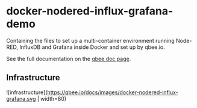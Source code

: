 # docker-nodered-influx-grafana-demo

Containing the files to set up a multi-container environment running Node-RED, InfluxDB and Grafana inside Docker and set up by qbee.io. 

See the full documentation on the [qbee doc page](https://qbee.io/docs/docker-nodered-influx-grafana.html).

## Infrastructure 

![infrastructure](https://qbee.io/docs/images/docker-nodered-influx-grafana.svg | width=80)
